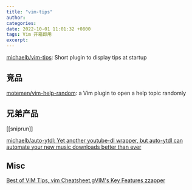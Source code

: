 ```yaml
---
title: "vim-tips"
author: 
categories: 
date: 2022-10-01 11:01:32 +0800
tags: Vim 开箱即用
excerpt: 
---
```


[michaelb/vim-tips](https://github.com/michaelb/vim-tips): Short plugin to display tips at startup

## 竞品

[motemen/vim-help-random](https://github.com/motemen/vim-help-random): a Vim plugin to open a help topic randomly


## 兄弟产品

[[sniprun]]


[michaelb/auto-ytdl: Yet another youtube-dl wrapper, but auto-ytdl can automate your new music downloads better than ever](https://github.com/michaelb/auto-ytdl)





## Misc

[Best of VIM Tips, vim Cheatsheet,gVIM's Key Features zzapper](http://zzapper.co.uk/vimtips.html)



